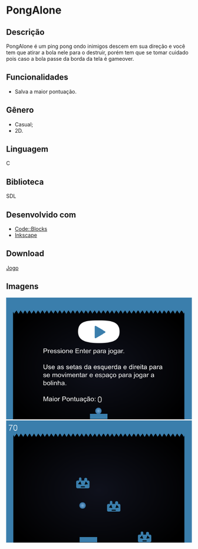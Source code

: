 # PongAlone
## Descrição
PongAlone é um ping pong ondo inimigos descem em sua direção e você tem que atirar a bola nele para o destruir, porém tem que se tomar cuidado pois caso a bola passe da borda da tela é gameover.
  
## Funcionalidades
* Salva a maior pontuação.

## Gênero
* Casual;
* 2D.

## Linguagem
C

## Biblioteca
SDL

## Desenvolvido com
* [Code::Blocks](http://www.codeblocks.org/)
* [Inkscape](https://inkscape.org/pt-br/)

## Download
[Jogo](http://www.mediafire.com/file/kv5vewfl1gkajbw/PongAlone.zip/file)

## Imagens
![PongAlone-Menu](https://github.com/RodrigoFernandoSilva/C-Games/blob/master/PongAlone/Prints/PongAlone-Menu.PNG)
![PongAlone-Play](https://github.com/RodrigoFernandoSilva/C-Games/blob/master/PongAlone/Prints/PongAlone-Play.png)
